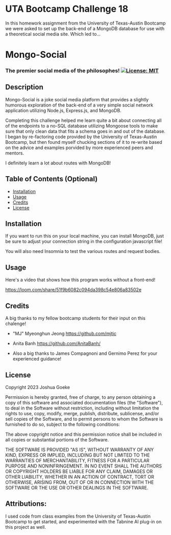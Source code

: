 # UTA Bootcamp Challenge 18

In this homework assignment from the University of Texas-Austin Bootcamp we were asked to set up the back-end of a MongoDB database for use with a theoretical social media site. Which led to...

# Mongo-Social
### The premier social media of the philosophes! [![License: MIT](https://img.shields.io/badge/License-MIT-yellow.svg)](https://opensource.org/licenses/MIT)




## Description

Mongo-Social is a joke social media platform that provides a slightly humorous exploration of the back-end of a very simple social network application utilizing Node.js, Express.js, and MongoDB. 

Completing this challenge helped me learn quite a bit about connecting all of the endpoints to a no-SQL database utilizing Mongoose tools to make sure that only clean data that fits a schema goes in and out of the database. I began by re-factoring code provided by the University of Texas-Austin Bootcamp, but then found myself chucking sections of it to re-write based on the advice and examples porvided by more experienced peers and mentors.

I definitely learn a lot about routes with MongoDB!

## Table of Contents (Optional)


- [Installation](#installation)
- [Usage](#usage)
- [Credits](#credits)
- [License](#license)

## Installation

If you want to run this on your local machine, you can install MongoDB, just be sure to adjust your connection string in the configuration javascript file!

You will also need Insomnia to test the various routes and request bodies.

## Usage

Here's a video that shows how this program works without a front-end!

https://loom.com/share/51f9b6082c094da398c54e806a83502e

## Credits

A big thanks to my fellow bootcamp students for their input on this chalenge!

- "MJ" Myeonghun Jeong https://github.com/mjtic

- Anita Banh https://github.com/AnitaBanh/

- Also a big thanks to James Compagnoni and Gernimo Perez for your experienced guidance!

## License

Copyright 2023 Joshua Goeke

Permission is hereby granted, free of charge, to any person obtaining a copy of this software and associated documentation files (the "Software"), to deal in the Software without restriction, including without limitation the rights to use, copy, modify, merge, publish, distribute, sublicense, and/or sell copies of the Software, and to permit persons to whom the Software is furnished to do so, subject to the following conditions:

The above copyright notice and this permission notice shall be included in all copies or substantial portions of the Software.

THE SOFTWARE IS PROVIDED "AS IS", WITHOUT WARRANTY OF ANY KIND, EXPRESS OR IMPLIED, INCLUDING BUT NOT LIMITED TO THE WARRANTIES OF MERCHANTABILITY, FITNESS FOR A PARTICULAR PURPOSE AND NONINFRINGEMENT. IN NO EVENT SHALL THE AUTHORS OR COPYRIGHT HOLDERS BE LIABLE FOR ANY CLAIM, DAMAGES OR OTHER LIABILITY, WHETHER IN AN ACTION OF CONTRACT, TORT OR OTHERWISE, ARISING FROM, OUT OF OR IN CONNECTION WITH THE SOFTWARE OR THE USE OR OTHER DEALINGS IN THE SOFTWARE.


## Attributions:
I used code from class examples from the University of Texas-Austin Bootcamp to get started, and experimented with the Tabnine AI plug-in on this project as well.  
